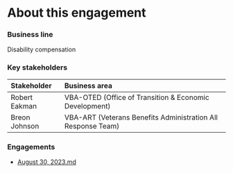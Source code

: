 
# About this engagement

### Business line

Disability compensation

### Key stakeholders

|Stakeholder|Business area|
|:--|:--|
|Robert Eakman|VBA-OTED (Office of Transition & Economic Development)|
|Breon Johnson|VBA-ART (Veterans Benefits Administration All Response Team)|

### Engagements

- [August 30, 2023.md](https://github.com/department-of-veterans-affairs/va.gov-team/blob/master/products/ask-va/research/Business%20line%20engagement/Disability%20compensation/August%2030%2C%202023.md)
